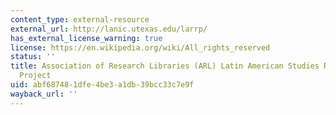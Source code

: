 ```yaml
---
content_type: external-resource
external_url: http://lanic.utexas.edu/larrp/
has_external_license_warning: true
license: https://en.wikipedia.org/wiki/All_rights_reserved
status: ''
title: Association of Research Libraries (ARL) Latin American Studies Resource Sharing
  Project
uid: abf68748-1dfe-4be3-a1db-39bcc33c7e9f
wayback_url: ''
---
```

